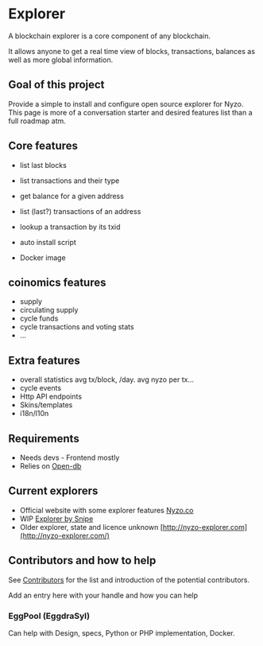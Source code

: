 # Explorer

A blockchain explorer is a core component of any blockchain.

It allows anyone to get a real time view of blocks, transactions, balances as well as more global information.

## Goal of this project

Provide a simple to install and configure open source explorer for Nyzo.  
This page is more of a conversation starter and desired features list than a full roadmap atm.


## Core features

  - list last blocks
  - list transactions and their type
  - get balance for a given address
  - list (last?) transactions of an address
  - lookup a transaction by its txid

  - auto install script
  - Docker image
    
## coinomics features

  - supply
  - circulating supply
  - cycle funds
  - cycle transactions and voting stats
  - ...
    
## Extra features

  - overall statistics avg tx/block, /day. avg nyzo per tx...
  - cycle events
  - Http API endpoints
  - Skins/templates
  - i18n/l10n

## Requirements

  - Needs devs - Frontend mostly
  - Relies on [Open-db](https://github.com/Open-Nyzo/Open-Nyzo-Projects/blob/master/Open-DB)
    
## Current explorers

  - Official website with some explorer features [Nyzo.co](https://nyzo.co/)
  - WIP [Explorer by Snipe](https://explorer.nyzo.net/)
  - Older explorer, state and licence unknown [http://nyzo-explorer.com](http://nyzo-explorer.com/)

## Contributors and how to help

See [Contributors](https://github.com/Open-Nyzo/Open-Nyzo-Projects/blob/master/contributors.md) for the list and introduction of the potential contributors.

Add an entry here with your handle and how you can help

### EggPool (EggdraSyl)

Can help with Design, specs, Python or PHP implementation, Docker.
